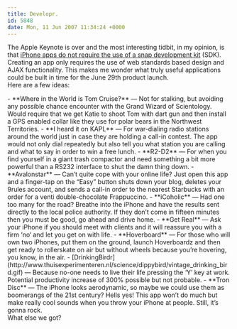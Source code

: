 ```yaml
---
title: Developr.
id: 5848
date: Mon, 11 Jun 2007 11:34:24 +0000
---
```


The Apple Keynote is over and the most interesting tidbit, in my opinion, is that [iPhone apps do not require the use of a snap development kit](http://www.apple.com/pr/library/2007/06/11iphone.html?sr=hotnews.rss) (SDK). Creating an app only requires the use of web standards based design and <span class="caps">AJAX</span> functionality. This makes me wonder what truly useful applications could be built in time for the June 29th product launch.  
 Here are a few ideas:

<div class="block">- **Where in the World is Tom Cruise?** — Not for stalking, but avoiding any possible chance encounter with the Grand Wizard of Scientology. Would require that we get Katie to shoot Tom with dart gun and then install a <span class="caps">GPS</span> enabled collar like they use for polar bears in the Northwest Territories.
- **I heard it on <span class="cap">KAPL</span>** — For war-dialing radio stations around the world just in case they are holding a call-in contest. The app would not only dial repeatedly but also tell you what station you are calling and what to say in order to win a free lunch.
- **R2-D2** — For when you find yourself in a giant trash compactor and need something a bit more powerful than a <span class="caps">RS232</span> interface to shut the damn thing down.
- **Avalonstar** — Can’t quite cope with your online life? Just open this app and a finger-tap on the “Easy” button shuts down your blog, deletes your 9rules account, and sends a call-in order to the nearest Starbucks with an order for a venti double-chocolate Frappuccino.
- **iCoholic** — Had one too many for the road? Breathe into the iPhone and have the results sent directly to the local police authority. If they don’t come in fifteen minutes then you must be good, go ahead and drive home.
- **Get Real** — Ask your iPhone if you should meet with clients and it will reassure you with a firm ‘<span class="caps">no</span>‘ and let you get on with life.
- **Hoverboard** — For those who will own two iPhones, put them on the ground, launch Hoverboardz and then get ready to rollerskate on air but without wheels because you’re hovering, you know, in the air.
- [DrinkingBirdr](http://www.thuisexperimenteren.nl/science/dippybird/vintage_drinking_bird.gif) — Because no-one needs to live their life pressing the ‘Y’ key at work. Potential productivity increase of 300% possible but not probable.
- **Tron Disc** — The iPhone looks aerodynamic, so maybe we could use them as boomerangs of the 21st century? Hells yes! This app won’t do much but make really cool sounds when you throw your iPhone at people. Still, it’s gonna rock.

</div>What else we got?


